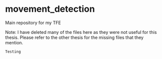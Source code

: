 # movement_detection
Main repository for my TFE

Note: I have deleted many of the files here as they were not useful for this thesis. Please refer to the other thesis for the missing files that they mention.

`Testing`
